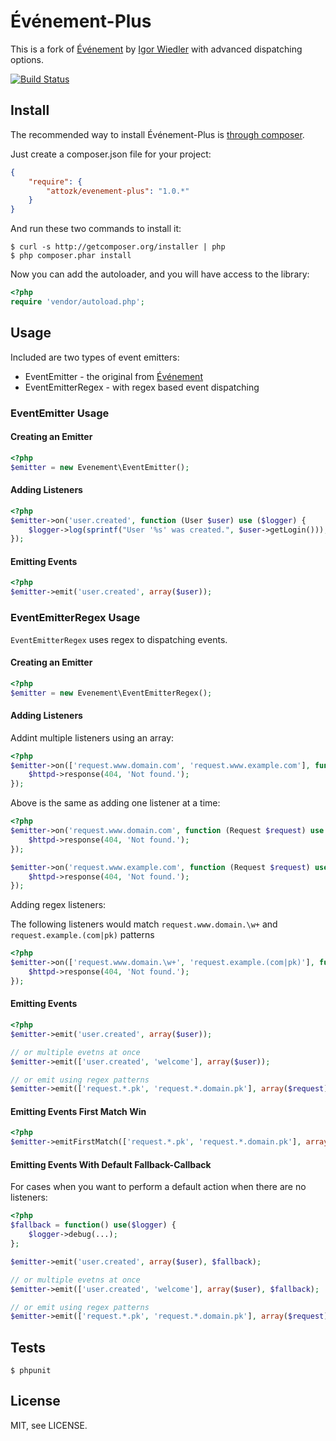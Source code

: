 # Événement-Plus

This is a fork of [Événement](https://github.com/igorw/evenement) by [Igor Wiedler](https://igor.io) with advanced dispatching options.

[![Build Status](https://secure.travis-ci.org/attozk/evenement-plus.png?branch=master)](http://travis-ci.org/attozk/evenement-plus)

## Install

The recommended way to install Événement-Plus is [through composer](http://getcomposer.org).

Just create a composer.json file for your project:

```JSON
{
    "require": {
        "attozk/evenement-plus": "1.0.*"
    }
}
```

And run these two commands to install it:

    $ curl -s http://getcomposer.org/installer | php
    $ php composer.phar install

Now you can add the autoloader, and you will have access to the library:

```php
<?php
require 'vendor/autoload.php';
```

## Usage

Included are two types of event emitters:

* EventEmitter - the original from [Événement](https://github.com/igorw/evenement)
* EventEmitterRegex - with regex based event dispatching

### EventEmitter Usage

#### Creating an Emitter

```php
<?php
$emitter = new Evenement\EventEmitter();
```

#### Adding Listeners

```php
<?php
$emitter->on('user.created', function (User $user) use ($logger) {
    $logger->log(sprintf("User '%s' was created.", $user->getLogin()));
});
```

#### Emitting Events

```php
<?php
$emitter->emit('user.created', array($user));
```

### EventEmitterRegex Usage

`EventEmitterRegex` uses regex to dispatching events.

#### Creating an Emitter

```php
<?php
$emitter = new Evenement\EventEmitterRegex();
```

#### Adding Listeners

Addint multiple listeners using an array:

```php
<?php
$emitter->on(['request.www.domain.com', 'request.www.example.com'], function (Request $request) use ($httpd) {
    $httpd->response(404, 'Not found.');
});
```
Above is the same as adding one listener at a time:

```php
<?php
$emitter->on('request.www.domain.com', function (Request $request) use ($httpd) {
    $httpd->response(404, 'Not found.');
});

$emitter->on('request.www.example.com', function (Request $request) use ($httpd) {
    $httpd->response(404, 'Not found.');
});
```

Adding regex listeners:

The following listeners would match `request.www.domain.\w+` and `request.example.(com|pk)` patterns

```php
<?php
$emitter->on(['request.www.domain.\w+', 'request.example.(com|pk)'], function (Request $request) use ($httpd) {
    $httpd->response(404, 'Not found.');
});
```

#### Emitting Events

```php
<?php
$emitter->emit('user.created', array($user));

// or multiple evetns at once
$emitter->emit(['user.created', 'welcome'], array($user));

// or emit using regex patterns
$emitter->emit(['request.*.pk', 'request.*.domain.pk'], array($request));
```

#### Emitting Events First Match Win

```php
<?php
$emitter->emitFirstMatch(['request.*.pk', 'request.*.domain.pk'], array($request));
```


#### Emitting Events With Default Fallback-Callback

For cases when you want to perform a default action when there are no listeners:

```php
<?php
$fallback = function() use($logger) { 
    $logger->debug(...);
};

$emitter->emit('user.created', array($user), $fallback);

// or multiple evetns at once
$emitter->emit(['user.created', 'welcome'], array($user), $fallback);

// or emit using regex patterns
$emitter->emit(['request.*.pk', 'request.*.domain.pk'], array($request), $fallback);
```


Tests
-----

    $ phpunit

License
-------
MIT, see LICENSE.
